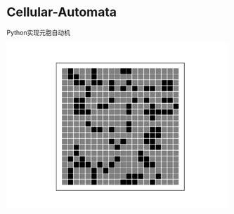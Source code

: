 # Cellular-Automata
Python实现元胞自动机

![自动机图片](https://github.com/xhguleixin123/Cellular-Automata/raw/master/images/元胞自动机图片.png)

